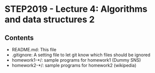 STEP2019 - Lecture 4: Algorithms and data structures 2
====

Contents
---

 * README.md: This file
 * .gitignore: A setting file to let git know which files should be ignored
 * homework1-*/: sample programs for homework1 (Dummy SNS)
 * homework2-*/: sample programs for homework2 (wikipedia)
